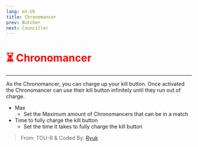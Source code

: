 ```yaml
---
lang: en-US
title: Chronomancer
prev: Butcher
next: Councillor
---
```


# <font color=red>⏳ <b>Chronomancer</b></font> <Badge text="Killing" type="tip" vertical="middle"/>
---

As the Chronomancer, you can charge up your kill button. Once activated the Chronomancer can use their kill button infinitely until they run out of charge.
* Max
  * Set the Maximum amount of Chronomancers that can be in a match
* Time to fully charge the kill button
  * Set the time it takes to fully charge the kill button

> From: TOU-R & Coded By: [Ryuk](#)